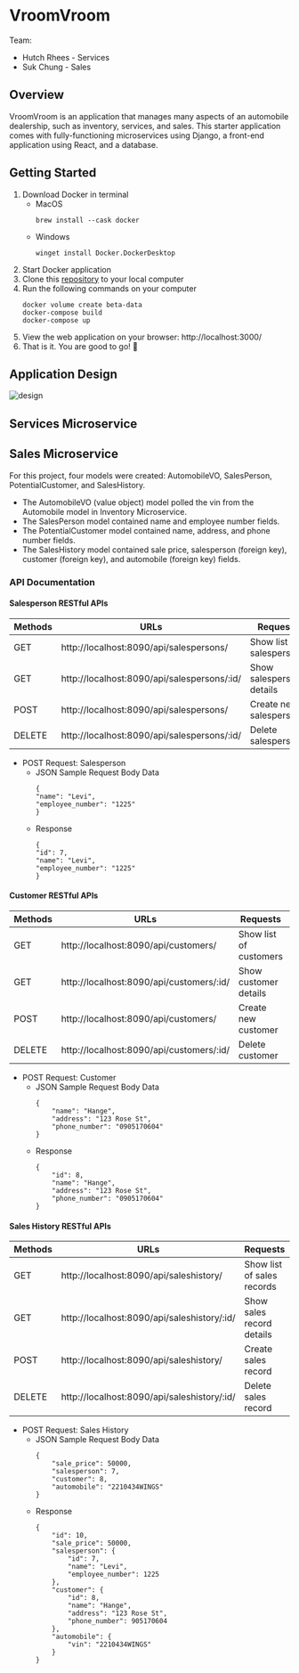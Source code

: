 # VroomVroom

Team:

* Hutch Rhees - Services
* Suk Chung - Sales

## Overview

VroomVroom is an application that manages many aspects of an automobile dealership, such as inventory, services, and sales.
This starter application comes with fully-functioning microservices using Django, a front-end application using React, and a database.

## Getting Started

1. Download Docker in terminal
    * MacOS
        ```
        brew install --cask docker
        ```
    * Windows
        ```
        winget install Docker.DockerDesktop
        ```
2. Start Docker application
3. Clone this [repository](https://gitlab.com/sukchung/project-beta) to your local computer
4. Run the following commands on your computer
    ```
    docker volume create beta-data
    docker-compose build
    docker-compose up
    ```
5. View the web application on your browser: http://localhost:3000/
6. That is it. You are good to go! 🏁

## Application Design

![design](./images/vroomvroom-diagram.png)

## Services Microservice


## Sales Microservice
For this project, four models were created: AutomobileVO, SalesPerson, PotentialCustomer, and SalesHistory.
* The AutomobileVO (value object) model polled the vin from the Automobile model in Inventory Microservice.
* The SalesPerson model contained name and employee number fields.
* The PotentialCustomer model contained name, address, and phone number fields.
* The SalesHistory model contained sale price, salesperson (foreign key), customer (foreign key), and automobile (foreign key) fields.

### API Documentation

#### Salesperson RESTful APIs

Methods | URLs | Requests | Ports |
------------ | ------------- | ------------- | ------------- |
GET | http://localhost:8090/api/salespersons/ | Show list of salespersons | 8090 |
GET | http://localhost:8090/api/salespersons/:id/ | Show salesperson details | 8090 |
POST | http://localhost:8090/api/salespersons/ | Create new salesperson | 8090 |
DELETE | http://localhost:8090/api/salespersons/:id/ | Delete salesperson | 8090 |

* POST Request: Salesperson
    * JSON Sample Request Body Data
        ```
        {
        "name": "Levi",
        "employee_number": "1225"
        }
        ```
    * Response
        ```
        {
        "id": 7,
        "name": "Levi",
        "employee_number": "1225"
        }
        ```

#### Customer RESTful APIs

Methods | URLs | Requests | Ports |
------------ | ------------- | ------------- | ------------- |
GET | http://localhost:8090/api/customers/ | Show list of customers | 8090 |
GET | http://localhost:8090/api/customers/:id/ | Show customer details | 8090 |
POST | http://localhost:8090/api/customers/ | Create new customer | 8090 |
DELETE | http://localhost:8090/api/customers/:id/ | Delete customer | 8090 |

* POST Request: Customer
    * JSON Sample Request Body Data
        ```
        {
            "name": "Hange",
            "address": "123 Rose St",
            "phone_number": "0905170604"
        }
        ```
    * Response
        ```
        {
            "id": 8,
            "name": "Hange",
            "address": "123 Rose St",
            "phone_number": "0905170604"
        }
        ```

#### Sales History RESTful APIs

Methods | URLs | Requests | Ports |
------------ | ------------- | ------------- | ------------- |
GET | http://localhost:8090/api/saleshistory/ | Show list of sales records | 8090 |
GET | http://localhost:8090/api/saleshistory/:id/ | Show sales record details | 8090 |
POST | http://localhost:8090/api/saleshistory/ | Create sales record | 8090 |
DELETE | http://localhost:8090/api/saleshistory/:id/ | Delete sales record | 8090 |

* POST Request: Sales History
    * JSON Sample Request Body Data
        ```
        {
            "sale_price": 50000,
            "salesperson": 7,
            "customer": 8,
            "automobile": "2210434WINGS"
        }
        ```
    * Response
        ```
        {
            "id": 10,
            "sale_price": 50000,
            "salesperson": {
                "id": 7,
                "name": "Levi",
                "employee_number": 1225
            },
            "customer": {
                "id": 8,
                "name": "Hange",
                "address": "123 Rose St",
                "phone_number": 905170604
            },
            "automobile": {
                "vin": "2210434WINGS"
            }
        }
        ```
